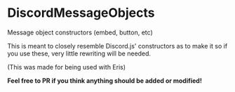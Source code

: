 # DiscordMessageObjects
Message object constructors (embed, button, etc)

This is meant to closely resemble Discord.js' constructors as to make it so if you use these, very little rewriting will be needed.

(This was made for being used with Eris)

**Feel free to PR if you think anything should be added or modified!**
